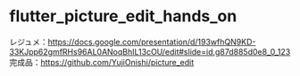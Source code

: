 # flutter_picture_edit_hands_on
レジュメ：https://docs.google.com/presentation/d/193wfhQN9KD-33KJpp62gmfRHs96AL0ANoqBhIL13cOU/edit#slide=id.g87d885d0e8_0_123
完成品：https://github.com/YujiOnishi/picture_edit
